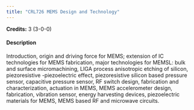 ```yaml
---
title: "CRL726 MEMS Design and Technology"
---
```

**Credits:** 3 (3-0-0)

#### Description
Introduction, origin and driving force for MEMS; extension of IC technologies for MEMS fabrication, major technologies for MEMSL: bulk and surface micromachining, LIGA process anisotropic etching of silicon, piezoresistive -piezoelectric effect, piezoresistive silicon based pressure sensor, capacitive pressure sensor, RF switch design, fabrication and characterization, actuation in MEMS, MEMS accelerometer design, fabrication, vibration sensor, energy harvesting devices, piezoelectric materials for MEMS, MEMS based RF and microwave circuits.